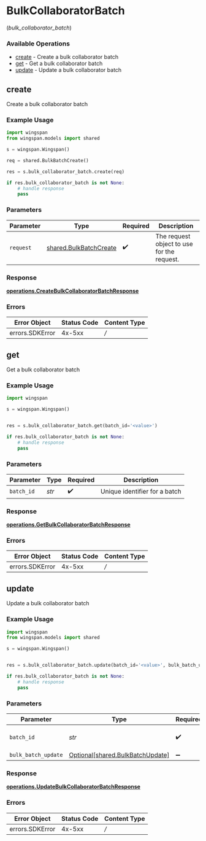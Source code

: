 # BulkCollaboratorBatch
(*bulk_collaborator_batch*)

### Available Operations

* [create](#create) - Create a bulk collaborator batch
* [get](#get) - Get a bulk collaborator batch
* [update](#update) - Update a bulk collaborator batch

## create

Create a bulk collaborator batch

### Example Usage

```python
import wingspan
from wingspan.models import shared

s = wingspan.Wingspan()

req = shared.BulkBatchCreate()

res = s.bulk_collaborator_batch.create(req)

if res.bulk_collaborator_batch is not None:
    # handle response
    pass

```

### Parameters

| Parameter                                                        | Type                                                             | Required                                                         | Description                                                      |
| ---------------------------------------------------------------- | ---------------------------------------------------------------- | ---------------------------------------------------------------- | ---------------------------------------------------------------- |
| `request`                                                        | [shared.BulkBatchCreate](../../models/shared/bulkbatchcreate.md) | :heavy_check_mark:                                               | The request object to use for the request.                       |


### Response

**[operations.CreateBulkCollaboratorBatchResponse](../../models/operations/createbulkcollaboratorbatchresponse.md)**
### Errors

| Error Object    | Status Code     | Content Type    |
| --------------- | --------------- | --------------- |
| errors.SDKError | 4x-5xx          | */*             |

## get

Get a bulk collaborator batch

### Example Usage

```python
import wingspan

s = wingspan.Wingspan()


res = s.bulk_collaborator_batch.get(batch_id='<value>')

if res.bulk_collaborator_batch is not None:
    # handle response
    pass

```

### Parameters

| Parameter                     | Type                          | Required                      | Description                   |
| ----------------------------- | ----------------------------- | ----------------------------- | ----------------------------- |
| `batch_id`                    | *str*                         | :heavy_check_mark:            | Unique identifier for a batch |


### Response

**[operations.GetBulkCollaboratorBatchResponse](../../models/operations/getbulkcollaboratorbatchresponse.md)**
### Errors

| Error Object    | Status Code     | Content Type    |
| --------------- | --------------- | --------------- |
| errors.SDKError | 4x-5xx          | */*             |

## update

Update a bulk collaborator batch

### Example Usage

```python
import wingspan
from wingspan.models import shared

s = wingspan.Wingspan()


res = s.bulk_collaborator_batch.update(batch_id='<value>', bulk_batch_update=shared.BulkBatchUpdate())

if res.bulk_collaborator_batch is not None:
    # handle response
    pass

```

### Parameters

| Parameter                                                                  | Type                                                                       | Required                                                                   | Description                                                                |
| -------------------------------------------------------------------------- | -------------------------------------------------------------------------- | -------------------------------------------------------------------------- | -------------------------------------------------------------------------- |
| `batch_id`                                                                 | *str*                                                                      | :heavy_check_mark:                                                         | Unique identifier for a batch                                              |
| `bulk_batch_update`                                                        | [Optional[shared.BulkBatchUpdate]](../../models/shared/bulkbatchupdate.md) | :heavy_minus_sign:                                                         | N/A                                                                        |


### Response

**[operations.UpdateBulkCollaboratorBatchResponse](../../models/operations/updatebulkcollaboratorbatchresponse.md)**
### Errors

| Error Object    | Status Code     | Content Type    |
| --------------- | --------------- | --------------- |
| errors.SDKError | 4x-5xx          | */*             |
